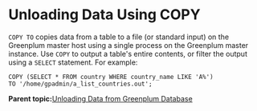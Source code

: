 # Unloading Data Using COPY 

`COPY TO` copies data from a table to a file \(or standard input\) on the Greenplum master host using a single process on the Greenplum master instance. Use `COPY` to output a table's entire contents, or filter the output using a `SELECT` statement. For example:

```
COPY (SELECT * FROM country WHERE country_name LIKE 'A%') 
TO '/home/gpadmin/a_list_countries.out';

```

**Parent topic:**[Unloading Data from Greenplum Database](../../load/topics/g-unloading-data-from-greenplum-database.html)

